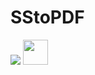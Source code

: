 # SStoPDF

![](https://gifyu.com/image/SSFPI)
<img src="https://gifyu.com/image/SSFPI" width="40" height="40" />
